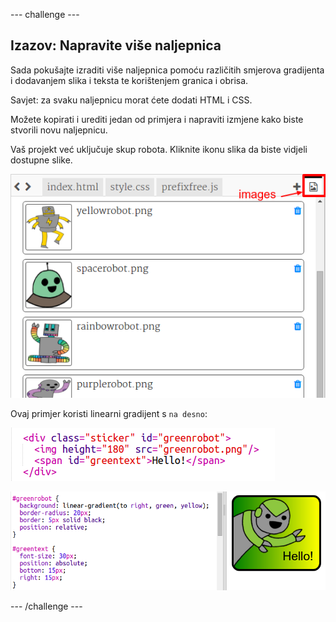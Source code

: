 \--- challenge \---

## Izazov: Napravite više naljepnica

Sada pokušajte izraditi više naljepnica pomoću različitih smjerova gradijenta i dodavanjem slika i teksta te korištenjem granica i obrisa.

Savjet: za svaku naljepnicu morat ćete dodati HTML i CSS.

Možete kopirati i urediti jedan od primjera i napraviti izmjene kako biste stvorili novu naljepnicu.

Vaš projekt već uključuje skup robota. Kliknite ikonu slika da biste vidjeli dostupne slike.

![screenshot](images/stickers-images.png)

Ovaj primjer koristi linearni gradijent s `na desno`:

![screenshot](images/stickers-green-html.png)

![screenshot](images/stickers-green-style.png)

\--- /challenge \---